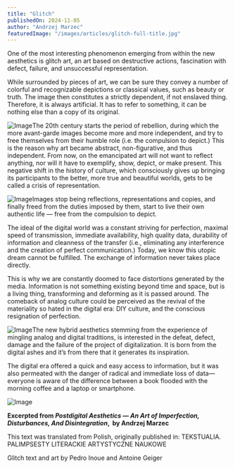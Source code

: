 ```yaml
---
title: "Glitch"
publishedOn: 2024-11-05
author: "Andrzej Marzec"
featuredImage: "/images/articles/glitch-full-title.jpg"
---
```


One of the most interesting phenomenon emerging from within the new aesthetics is glitch art, an art based on destructive actions, fascination with defect, failure, and unsuccessful representation.

While surrounded by pieces of art, we can be sure they convey a number of colorful and recognizable depictions or classical values, such as beauty or truth. The image then constitutes a strictly dependent, if not enslaved thing. Therefore, it is always artificial. It has to refer to something, it can be nothing else than a copy of its original.

![Image](/images/articles/glitch-text-destort.png)The 20th century starts the period of rebellion, during which the more avant-garde images become more and more independent, and try to free themselves from their humble role (i.e. the compulsion to depict.) This is the reason why art became abstract, non-figurative, and thus independent. From now, on the emancipated art will not want to reflect anything, nor will it have to exemplify, show, depict, or make present. This negative shift in the history of culture, which consciously gives up bringing its participants to the better, more true and beautiful worlds, gets to be called a crisis of representation.

![Image](/images/articles/glitch-art-1.jpg)Images stop being reflections, representations and copies, and finally freed from the duties imposed by them, start to live their own authentic life — free from the compulsion to depict.

The ideal of the digital world was a constant striving for perfection, maximal speed of transmission, immediate availability, high quality data, durability of information and cleanness of the transfer (i.e., eliminating any interference and the creation of perfect communication.)
Today, we know this utopic dream cannot be fulfilled. The exchange of information never takes place directly.

This is why we are constantly doomed to face distortions generated by the media. Information is not something existing beyond time and space, but is a living thing, transforming and deforming as it is passed around. The comeback of analog culture could be perceived as the revival of the materiality so hated in the digital era: DIY culture, and the conscious resignation of perfection.

![Image](/images/articles/glitch-text-4.png)The new hybrid aesthetics stemming from the experience of mingling analog and digital traditions, is interested in the defeat, defect, damage and the failure of the project of digitalization. It is born from the digital ashes and it’s from there that it generates its inspiration.

The digital era offered a quick and easy access to information, but it was also permeated with the danger of radical and immediate loss of data— everyone is aware of the difference between a book flooded with the morning coffee and a laptop or smartphone.

![Image](/images/articles/glitch-art-2.jpg)‍

**Excerpted from *Postdigital Aesthetics — An Art of Imperfection, Disturbances, And Disintegration*, &nbsp;by Andrzej Marzec**

This text was translated from Polish, originally published in:
TEKSTUALIA. PALIMPSESTY LITERACKIE ARTYSTYCZNE NAUKOWE

Glitch text and art by Pedro Inoue and Antoine Geiger

